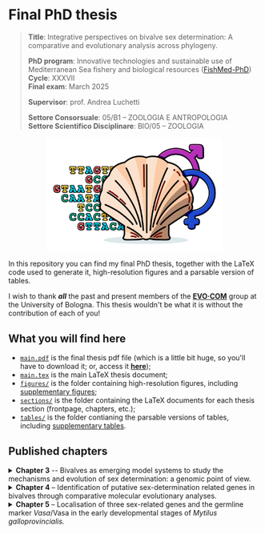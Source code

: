 # Final PhD thesis

> **Title**: Integrative perspectives on bivalve sex determination: A comparative and evolutionary analysis across phylogeny.
>
> **PhD program**: Innovative technologies and sustainable use of Mediterranean Sea fishery and biological resources ([FishMed-PhD](https://site.unibo.it/laboratorio-biologia-marina-pesca-fano/en/international-phd-programme))\
> **Cycle**: XXXVII\
> **Final exam**: March 2025
>
> **Supervisor**: prof. Andrea Luchetti
>
> **Settore Consorsuale**: 05/B1 – ZOOLOGIA E ANTROPOLOGIA\
> **Settore Scientifico Disciplinare**: BIO/05 – ZOOLOGIA

<p align="center">
<img src="figures/logo_sexdet.png" width="70%" alt="sex determination concept bivalves">
</p>

In this repository you can find my final PhD thesis, together with the LaTeX code used to generate it, high-resolution figures and a parsable version of tables.

I wish to thank ***all*** the past and present members of the **[EVO·COM](https://sites.google.com/view/evo-com-unibo/home)** group at the University of Bologna. This thesis wouldn't be what it is without the contribution of each of you!

## What you will find here
* <code>[main.pdf](main.pdf)</code> is the final thesis pdf file (which is a little bit huge, so you'll have to download it; or, access it **[here](https://drive.google.com/file/d/1rMQH_pM9pgLmrS1qkrKDblJk2VXazSNI/view?usp=sharing)**);
* <code>[main.tex](main.tex)</code> is the main LaTeX thesis document;
* <code>[figures/](figures)</code> is the folder containing high-resolution figures, including [supplementary figures](figures/supp_figures);
* <code>[sections/](sections)</code> is the folder containing the LaTeX documents for each thesis section (frontpage, chapters, etc.);
* <code>[tables/](tables)</code> is the folder contianing the parsable versions of tables, including [supplementary tables](tables/supp_tables).

## Published chapters

<details>
<summary><b>Chapter 3</b> -- Bivalves as emerging model systems to study the mechanisms and evolution of sex determination: a genomic point of view.</summary>

<br/>

>Nicolini F, [Ghiselli F](https://github.com/fghiselli), [Luchetti A](https://github.com/andluche), Milani L. (2023). Bivalves as emerging model systems to study the mechanisms and evolution of sex determination: a genomic point of view. *Genome Biology and Evolution*, evad181. [https://doi.org/10.1093/gbe/evad181](https://doi.org/10.1093/gbe/evad181)
> 
> **Abstract.** Bivalves are a diverse group of molluscs that have recently attained a central role in plenty of biological research fields, thanks to their peculiar life history traits. Here we propose that bivalves should be considered as emerging model systems also in sex-determination studies, since they would allow to investigate: (i) the transition between environmental and genetic sex determination, with respect to different reproductive backgrounds and sexual systems (from species with strict gonochorism to species with various forms of hermaphroditism); (ii) the genomic evolution of sex chromosomes, considering that no heteromorphic sex chromosomes are currently known and that homomorphic sex chromosomes have been identified just in few species of scallops; (iii) the putative role of mitochondria at some level of the sex determination signaling pathway, in a mechanism that may resemble the cytoplasmatic male sterility of plants; (iv) the evolutionary history of sex-determination related gene families with respect to other animal groups. In particular, we think that this last topic may lay the foundations for expanding our understanding of bivalve sex determination, as our current knowledge is quite fragmented and limited to few species. As a matter of fact, tracing the phylogenetic history and diversity of sex-determination related gene families (such as the *Dmrt*, *Sox* and *Fox* genes) would allow to perform more targeted functional experiments and genomic analyses, but also fostering the possibility of establishing a solid comparative framework.
>
> **GitHub**: [filonico/bivalve_sex_perspective](https://github.com/filonico/bivalve_sex_perspective)
</details>

<details>
<summary><b>Chapter 4</b> – Identification of putative sex-determination related genes in bivalves through comparative molecular evolutionary analyses.</summary>

<br/>

> *Manuscript in preparation*.
</details>

<details>
<summary><b>Chapter 5</b> – Localisation of three sex-related genes and the germline marker <i>Vasa</i>/Vasa in the early developmental stages of <i>Mytilus galloprovincialis.</i></summary>

<br/>

> *Manuscript in preparation*.
</details>